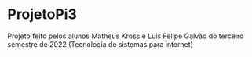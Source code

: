 # ProjetoPi3

Projeto feito pelos alunos Matheus Kross e Luis Felipe Galvão do terceiro semestre de 2022 (Tecnologia de sistemas para internet)